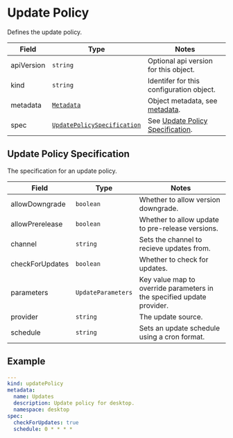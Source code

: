 # Update Policy

Defines the update policy.

| Field      | Type                                              | Notes |
| ---------- | ------------------------------------------------- | -------- |
| apiVersion | `string`                                          | Optional api version for this object. |
| kind       | `string`                                          | Identifer for this configuration object. |
| metadata   | [`Metadata`](../metadata)                         | Object metadata, see [metadata](../metadata). |
| spec       | [`UpdatePolicySpecification`](./#update-policy-specification) | See [Update Policy Specification](./#update-policy-specification).|

## Update Policy Specification

The specification for an update policy.

| Field           | Type               | Notes                                                                  |
| --------------- | ------------------ | ---------------------------------------------------------------------- |
| allowDowngrade  | `boolean`          | Whether to allow version downgrade.                                    |
| allowPrerelease | `boolean`          | Whether to allow update to pre-release versions.                       |
| channel         | `string`           | Sets the channel to recieve updates from.                              |
| checkForUpdates | `boolean`          | Whether to check for updates.                                          |
| parameters      | `UpdateParameters` | Key value map to override parameters in the specified update provider. |
| provider        | `string`           | The update source.                                                     |
| schedule        | `string`           | Sets an update schedule using a cron format.                           |

## Example

```yaml
---
kind: updatePolicy
metadata:
  name: Updates
  description: Update policy for desktop.
  namespace: desktop
spec:
  checkForUpdates: true
  schedule: 0 * * * *
```
